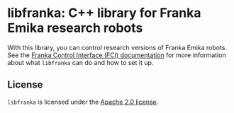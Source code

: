 # libfranka: C++ library for Franka Emika research robots

With this library, you can control research versions of Franka Emika robots. See the [Franka Control Interface (FCI) documentation][fci-docs] for more information about what `libfranka` can do and how to set it up.

## License

`libfranka` is licensed under the [Apache 2.0 license][apache-2.0].

[apache-2.0]: https://www.apache.org/licenses/LICENSE-2.0.html
[fci-docs]: https://frankaemika.github.io/docs
